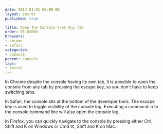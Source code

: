 ```yaml
---
date: 2013-01-01 00:00:00
layout: secret
published: true

title: Open The Console From Any Tab
order: 05-01000
browsers:
- chrome
- safari
categories:
- console
parent: console
tags:
- secret
---
```


<p class="chrome">In Chrome despite the console having its own tab, it is possible to open the console from any tab by pressing the escape key, so you don't have to keep switching tabs.</p>

<p class="safari">In Safari, the console sits at the bottom of the developer tools. The escape key is used to toggle visibility of the console log. Executing a command in to the console command line will also open the console log.</p>

<p class="firefox">In Firefox, you can quickly navigate to the console by pressing either Ctrl, Shift and K on Windows or Cmd ⌘, Shift and K on Mac.</p>